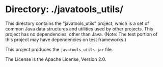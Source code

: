 # Directory: ./javatools_utils/ #

This directory contains the "javatools_utils" project, which is a set of
common Java data structures and utilities used by other
projects. This project has no dependencies, other than Java.
(Note: The test portion of this project may have dependencies
on test frameworks.) 

This project produces the `javatools_utils.jar` file.

The License is the Apache License, Version 2.0. 